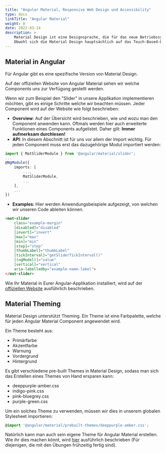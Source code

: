 ```yaml
---
title: "Angular Material, Responsive Web Design und Accessibility"
type: docs
linkTitle: "Angular Material"
weight: 8
date: 2022-03-14
description: >
    Material Design ist eine Designsprache, die für das neue Betriebssystem von Google Android entwickelt wurde, das im Sommer 2014 angekündigt wurde.
    Obwohl sich die Material Design hauptsächlich auf das Touch-Based-Design mobiler Apps konzentriert, ist es möglich, dieselben Ideen in das Webdesign zu übertragen.
---
```


## Material in Angular
Für Angular gibt es eine spezifische Version von Material Design.

Auf der offiziellen Website von Angular Material sehen wir welche Components uns zur Verfügung gestellt werden.

Wenn wir zum Beispiel den "Slider" in unsere Applikation implementieren möchten, gibt es einige Schritte welche wir beachten müssen.
Jeder Component wird auf der Website wie folgt beschrieben:

- **Overview**: Auf der Übersicht wird beschrieben, wie und wozu man den Component anwenden kann.
Oftmals werden hier auch erweiterte Funktionen eines Components aufgelistet. Daher gilt: **Immer aufmerksam durchlesen!**
- **API**: In diesem Abschnitt ist für uns vor allem der Import wichtig. Für jeden Component muss erst das dazugehörige Modul importiert werden:

```typescript
import { MatSliderModule } from '@angular/material/slider';
...
@NgModule({
    imports: [
        ...,
        MatSliderModule,
        ...
    ],
    ...
})
```

- **Examples**: Hier werden Anwendungsbeispiele aufgezeigt, von welchen wir unseren Code ableiten können.
```html
<mat-slider
    class="example-margin"
    [disabled]="disabled"
    [invert]="invert"
    [max]="max"
    [min]="min"
    [step]="step"
    [thumbLabel]="thumbLabel"
    [tickInterval]="getSliderTickInterval()"
    [(ngModel)]="value"
    [vertical]="vertical"
    aria-labelledby="example-name-label">
</mat-slider>
```

Wie Ihr Material in Eurer Angular-Applikation installiert, wird auf der [offiziellen Website](https://material.angular.io/guide/getting-started) ausführlich beschrieben.

## Material Theming
Material Design unterstützt Theming. Ein Theme ist eine Farbpalette, welche für jeden Angular Material Component angewendet wird. 

Ein Theme besteht aus:
- Primärfarbe
- Akzentfarbe
- Warnung
- Vordergrund
- Hintergrund

Es gibt verschiedene pre-built Themes in Material Design, sodass man sich das Erstellen eines Themes von Hand ersparen kann:
- deeppurple-amber.css
- indigo-pink.css
- pink-bluegrey.css
- purple-green.css

Um ein solches Theme zu verwenden, müssen wir dies in unserem globalen Stylesheet importieren:

```typescript
@import '@angular/material/prebuilt-themes/deeppurple-amber.css';
```

Natürlich kann man auch sein eigene Theme für Angular Material erstellen.
Wie ihr dies machen könnt, wird [hier](https://material.angular.io/guide/theming#defining-a-custom-theme) ausführlich beschrieben (Für diejenigen, die mit den Übungen frühzeitig fertig sind).